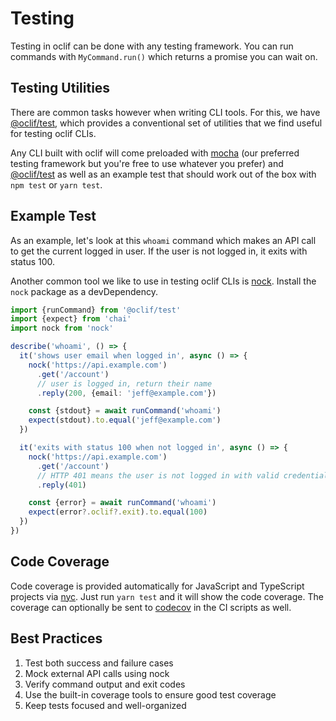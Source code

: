 # Testing

Testing in oclif can be done with any testing framework. You can run commands with `MyCommand.run()` which returns a promise you can wait on.

## Testing Utilities

There are common tasks however when writing CLI tools. For this, we have [@oclif/test](https://github.com/oclif/test), which provides a conventional set of utilities that we find useful for testing oclif CLIs.

Any CLI built with oclif will come preloaded with [mocha](https://www.npmjs.com/package/mocha) (our preferred testing framework but you're free to use whatever you prefer) and [@oclif/test](https://github.com/oclif/test) as well as an example test that should work out of the box with `npm test` or `yarn test`.

## Example Test

As an example, let's look at this `whoami` command which makes an API call to get the current logged in user. If the user is not logged in, it exits with status 100.

Another common tool we like to use in testing oclif CLIs is [nock](https://github.com/node-nock/nock). Install the `nock` package as a devDependency.

```typescript
import {runCommand} from '@oclif/test'
import {expect} from 'chai'
import nock from 'nock'

describe('whoami', () => {
  it('shows user email when logged in', async () => {
    nock('https://api.example.com')
      .get('/account')
      // user is logged in, return their name
      .reply(200, {email: 'jeff@example.com'})

    const {stdout} = await runCommand('whoami')
    expect(stdout).to.equal('jeff@example.com')
  })

  it('exits with status 100 when not logged in', async () => {
    nock('https://api.example.com')
      .get('/account')
      // HTTP 401 means the user is not logged in with valid credentials
      .reply(401)

    const {error} = await runCommand('whoami')
    expect(error?.oclif?.exit).to.equal(100)
  })
})
```

## Code Coverage

Code coverage is provided automatically for JavaScript and TypeScript projects via [nyc](https://npm.im/nyc). Just run `yarn test` and it will show the code coverage. The coverage can optionally be sent to [codecov](https://codecov.io/) in the CI scripts as well.

## Best Practices

1. Test both success and failure cases
2. Mock external API calls using nock
3. Verify command output and exit codes
4. Use the built-in coverage tools to ensure good test coverage
5. Keep tests focused and well-organized
